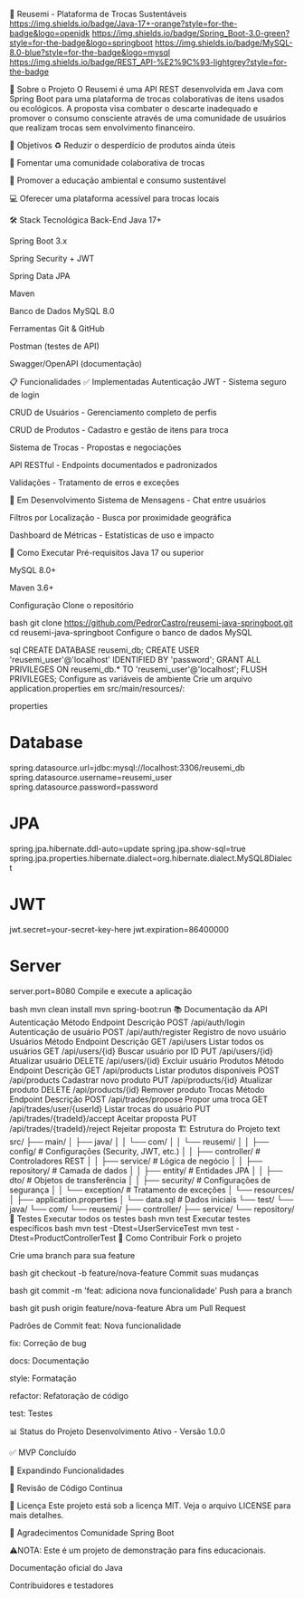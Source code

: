 🔄 Reusemi - Plataforma de Trocas Sustentáveis
https://img.shields.io/badge/Java-17+-orange?style=for-the-badge&logo=openjdk
https://img.shields.io/badge/Spring_Boot-3.0-green?style=for-the-badge&logo=springboot
https://img.shields.io/badge/MySQL-8.0-blue?style=for-the-badge&logo=mysql
https://img.shields.io/badge/REST_API-%E2%9C%93-lightgrey?style=for-the-badge

📖 Sobre o Projeto
O Reusemi é uma API REST desenvolvida em Java com Spring Boot para uma plataforma de trocas colaborativas de itens usados ou ecológicos. A proposta visa combater o descarte inadequado e promover o consumo consciente através de uma comunidade de usuários que realizam trocas sem envolvimento financeiro.

🎯 Objetivos
♻️ Reduzir o desperdício de produtos ainda úteis

🤝 Fomentar uma comunidade colaborativa de trocas

🌱 Promover a educação ambiental e consumo sustentável

💻 Oferecer uma plataforma acessível para trocas locais

🛠 Stack Tecnológica
Back-End
Java 17+

Spring Boot 3.x

Spring Security + JWT

Spring Data JPA

Maven

Banco de Dados
MySQL 8.0

Ferramentas
Git & GitHub

Postman (testes de API)

Swagger/OpenAPI (documentação)

📋 Funcionalidades
✅ Implementadas
Autenticação JWT - Sistema seguro de login

CRUD de Usuários - Gerenciamento completo de perfis

CRUD de Produtos - Cadastro e gestão de itens para troca

Sistema de Trocas - Propostas e negociações

API RESTful - Endpoints documentados e padronizados

Validações - Tratamento de erros e exceções

🚧 Em Desenvolvimento
Sistema de Mensagens - Chat entre usuários

Filtros por Localização - Busca por proximidade geográfica

Dashboard de Métricas - Estatísticas de uso e impacto

🚀 Como Executar
Pré-requisitos
Java 17 ou superior

MySQL 8.0+

Maven 3.6+

Configuração
Clone o repositório

bash
git clone https://github.com/PedrorCastro/reusemi-java-springboot.git
cd reusemi-java-springboot
Configure o banco de dados MySQL

sql
CREATE DATABASE reusemi_db;
CREATE USER 'reusemi_user'@'localhost' IDENTIFIED BY 'password';
GRANT ALL PRIVILEGES ON reusemi_db.* TO 'reusemi_user'@'localhost';
FLUSH PRIVILEGES;
Configure as variáveis de ambiente
Crie um arquivo application.properties em src/main/resources/:

properties
# Database
spring.datasource.url=jdbc:mysql://localhost:3306/reusemi_db
spring.datasource.username=reusemi_user
spring.datasource.password=password

# JPA
spring.jpa.hibernate.ddl-auto=update
spring.jpa.show-sql=true
spring.jpa.properties.hibernate.dialect=org.hibernate.dialect.MySQL8Dialect

# JWT
jwt.secret=your-secret-key-here
jwt.expiration=86400000

# Server
server.port=8080
Compile e execute a aplicação

bash
mvn clean install
mvn spring-boot:run
📚 Documentação da API
Autenticação
Método	Endpoint	Descrição
POST	/api/auth/login	Autenticação de usuário
POST	/api/auth/register	Registro de novo usuário
Usuários
Método	Endpoint	Descrição
GET	/api/users	Listar todos os usuários
GET	/api/users/{id}	Buscar usuário por ID
PUT	/api/users/{id}	Atualizar usuário
DELETE	/api/users/{id}	Excluir usuário
Produtos
Método	Endpoint	Descrição
GET	/api/products	Listar produtos disponíveis
POST	/api/products	Cadastrar novo produto
PUT	/api/products/{id}	Atualizar produto
DELETE	/api/products/{id}	Remover produto
Trocas
Método	Endpoint	Descrição
POST	/api/trades/propose	Propor uma troca
GET	/api/trades/user/{userId}	Listar trocas do usuário
PUT	/api/trades/{tradeId}/accept	Aceitar proposta
PUT	/api/trades/{tradeId}/reject	Rejeitar proposta
🏗️ Estrutura do Projeto
text
src/
├── main/
│   ├── java/
│   │   └── com/
│   │       └── reusemi/
│   │           ├── config/          # Configurações (Security, JWT, etc.)
│   │           ├── controller/      # Controladores REST
│   │           ├── service/         # Lógica de negócio
│   │           ├── repository/      # Camada de dados
│   │           ├── entity/          # Entidades JPA
│   │           ├── dto/             # Objetos de transferência
│   │           ├── security/        # Configurações de segurança
│   │           └── exception/       # Tratamento de exceções
│   └── resources/
│       ├── application.properties
│       └── data.sql                # Dados iniciais
└── test/
    └── java/
        └── com/
            └── reusemi/
                ├── controller/
                ├── service/
                └── repository/
🧪 Testes
Executar todos os testes
bash
mvn test
Executar testes específicos
bash
mvn test -Dtest=UserServiceTest
mvn test -Dtest=ProductControllerTest
🤝 Como Contribuir
Fork o projeto

Crie uma branch para sua feature

bash
git checkout -b feature/nova-feature
Commit suas mudanças

bash
git commit -m 'feat: adiciona nova funcionalidade'
Push para a branch

bash
git push origin feature/nova-feature
Abra um Pull Request

Padrões de Commit
feat: Nova funcionalidade

fix: Correção de bug

docs: Documentação

style: Formatação

refactor: Refatoração de código

test: Testes

📊 Status do Projeto
Desenvolvimento Ativo - Versão 1.0.0

✅ MVP Concluído

🚧 Expandindo Funcionalidades

🔄 Revisão de Código Contínua

📄 Licença
Este projeto está sob a licença MIT. Veja o arquivo LICENSE para mais detalhes.

🌟 Agradecimentos
Comunidade Spring Boot


⚠️NOTA:
Este é um projeto de demonstração para fins educacionais.

Documentação oficial do Java

Contribuidores e testadores
